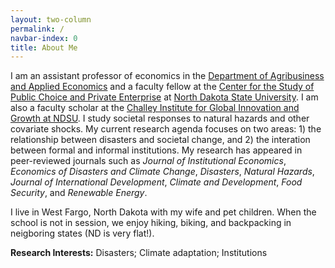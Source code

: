 ```yaml
---
layout: two-column
permalink: /
navbar-index: 0
title: About Me
---
```


I am an assistant professor of economics in the [Department of Agribusiness and Applied Economics][5] and a faculty fellow at the [Center for the Study of Public Choice and Private Enterprise][6] at [North Dakota State University][4]. I am also a faculty scholar at the [Challey Institute for Global Innovation and Growth at NDSU][7]. I study societal responses to natural hazards and other covariate shocks. My current research agenda focuses on two areas: 1) the relationship between disasters and societal change, and 2) the interation between formal and informal institutions. My research has appeared in peer-reviewed journals such as *Journal of Institutional Economics*, *Economics of Disasters and Climate Change*, *Disasters*, *Natural Hazards*, *Journal of International Development*, *Climate and Development*, *Food Security*, and *Renewable Energy*. 

I live in West Fargo, North Dakota with my wife and pet children. When the school is not in session, we enjoy hiking, biking, and backpacking in neigboring states (ND is very flat!).

**Research Interests:**
Disasters; Climate adaptation; Institutions

[1]: https://brynathyn.edu/
[2]: http://econ.unm.edu
[4]: https://www.ndsu.edu/
[5]: https://www.ag.ndsu.edu/agecon
[6]: https://www.ndsu.edu/centers/pcpe/
[7]: https://www.ndsu.edu/challeyinstitute/
